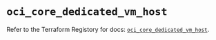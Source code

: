 # `oci_core_dedicated_vm_host`

Refer to the Terraform Registory for docs: [`oci_core_dedicated_vm_host`](https://registry.terraform.io/providers/oracle/oci/6.18.0/docs/resources/core_dedicated_vm_host).
